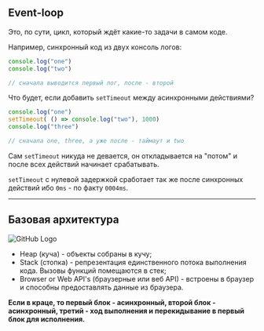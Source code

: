 ## Event-loop

Это, по сути, цикл, который ждёт какие-то задачи в самом коде.

Например, синхронный код из двух консоль логов:

```javascript
console.log("one")
console.log("two")

// сначала выводится первый лог, после - второй
```

Что будет, если добавить `setTimeout` между асинхронными действиями?

```javascript
console.log("one")
setTimeout( () => console.log("two"), 1000)
console.log("three")

// сначала one, three, а уже после - таймаут и two
```

Сам `setTimeout` никуда не девается, он откладывается на "потом" и после всех действий начинает срабатывать.

`setTimeout` с нулевой задержкой сработает так же после синхронных действий ибо `0ms` - по факту `0004ms`.
***

## Базовая архитектура


![GitHub Logo](\img\event-loop.jpg)

* Heap (куча) - объекты собраны в кучу;
* Stack (стопка) - репрезентация единственного потока выполнения кода. Вызовы функций помещаются в стек;
* Browser or Web API's (браузерные или веб API) - встроены в браузер и способны предоставлять данные из браузера.


<b>Если в краце, то первый блок - асинхронный, второй блок - асинхронный, третий - ход выполнения и перекидывание в первый блок для исполнения.</b>
